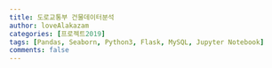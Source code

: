 ```yaml
---
title: 도로교통부 건물데이터분석
author: loveAlakazam
categories: [프로젝트2019]
tags: [Pandas, Seaborn, Python3, Flask, MySQL, Jupyter Notebook]
comments: false
---
```

